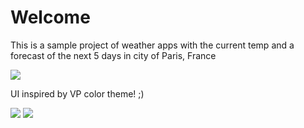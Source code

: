 # Welcome
This is a sample project of weather apps with the current temp and a forecast of the next 5 days in city of Paris, France

![](http://www.lespetitsbilingues.com/wp-content/uploads/2015/03/logo_Vente-Privee_H_RVB-1024x186.png)

UI inspired by VP color theme! ;)

 
![](http://hpics.li/23e6a30)
![](http://hpics.li/07f0537)
